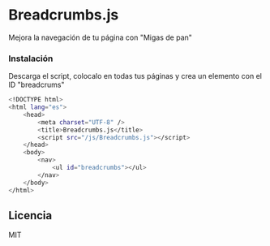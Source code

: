 # Breadcrumbs.js
Mejora la navegación de tu página con "Migas de pan"

### Instalación

Descarga el script, colocalo en todas tus páginas y crea un elemento con el ID "breadcrums"

```sh
<!DOCTYPE html>
<html lang="es">
	<head>
		<meta charset="UTF-8" />
		<title>Breadcrumbs.js</title>
		<script src="/js/Breadcrumbs.js"></script>
	</head>
	<body>
		<nav>
			<ul id="breadcrumbs"></ul>
		</nav>
	</body>
</html>
```

Licencia
----

MIT
